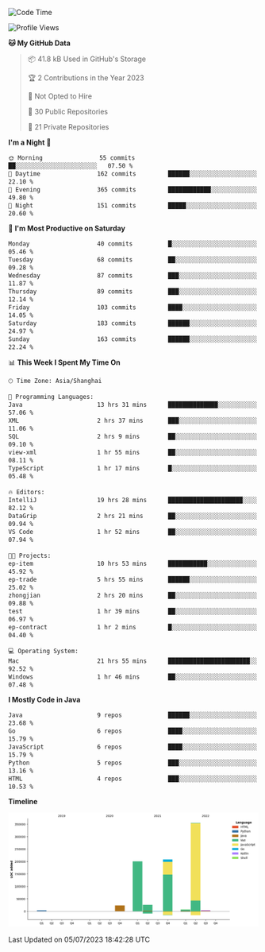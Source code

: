 <!--START_SECTION:waka-->
![Code Time](http://img.shields.io/badge/Code%20Time-1%2C924%20hrs%2043%20mins-blue)

![Profile Views](http://img.shields.io/badge/Profile%20Views-0-blue)

**🐱 My GitHub Data** 

> 📦 41.8 kB Used in GitHub's Storage 
 > 
> 🏆 2 Contributions in the Year 2023
 > 
> 🚫 Not Opted to Hire
 > 
> 📜 30 Public Repositories 
 > 
> 🔑 21 Private Repositories 
 > 
**I'm a Night 🦉** 

```text
🌞 Morning                55 commits          ██░░░░░░░░░░░░░░░░░░░░░░░   07.50 % 
🌆 Daytime                162 commits         ██████░░░░░░░░░░░░░░░░░░░   22.10 % 
🌃 Evening                365 commits         ████████████░░░░░░░░░░░░░   49.80 % 
🌙 Night                  151 commits         █████░░░░░░░░░░░░░░░░░░░░   20.60 % 
```
📅 **I'm Most Productive on Saturday** 

```text
Monday                   40 commits          █░░░░░░░░░░░░░░░░░░░░░░░░   05.46 % 
Tuesday                  68 commits          ██░░░░░░░░░░░░░░░░░░░░░░░   09.28 % 
Wednesday                87 commits          ███░░░░░░░░░░░░░░░░░░░░░░   11.87 % 
Thursday                 89 commits          ███░░░░░░░░░░░░░░░░░░░░░░   12.14 % 
Friday                   103 commits         ████░░░░░░░░░░░░░░░░░░░░░   14.05 % 
Saturday                 183 commits         ██████░░░░░░░░░░░░░░░░░░░   24.97 % 
Sunday                   163 commits         ██████░░░░░░░░░░░░░░░░░░░   22.24 % 
```


📊 **This Week I Spent My Time On** 

```text
🕑︎ Time Zone: Asia/Shanghai

💬 Programming Languages: 
Java                     13 hrs 31 mins      ██████████████░░░░░░░░░░░   57.06 % 
XML                      2 hrs 37 mins       ███░░░░░░░░░░░░░░░░░░░░░░   11.06 % 
SQL                      2 hrs 9 mins        ██░░░░░░░░░░░░░░░░░░░░░░░   09.10 % 
view-xml                 1 hr 55 mins        ██░░░░░░░░░░░░░░░░░░░░░░░   08.11 % 
TypeScript               1 hr 17 mins        █░░░░░░░░░░░░░░░░░░░░░░░░   05.48 % 

🔥 Editors: 
IntelliJ                 19 hrs 28 mins      █████████████████████░░░░   82.12 % 
DataGrip                 2 hrs 21 mins       ██░░░░░░░░░░░░░░░░░░░░░░░   09.94 % 
VS Code                  1 hr 52 mins        ██░░░░░░░░░░░░░░░░░░░░░░░   07.94 % 

🐱‍💻 Projects: 
ep-item                  10 hrs 53 mins      ███████████░░░░░░░░░░░░░░   45.92 % 
ep-trade                 5 hrs 55 mins       ██████░░░░░░░░░░░░░░░░░░░   25.02 % 
zhongjian                2 hrs 20 mins       ██░░░░░░░░░░░░░░░░░░░░░░░   09.88 % 
test                     1 hr 39 mins        ██░░░░░░░░░░░░░░░░░░░░░░░   06.97 % 
ep-contract              1 hr 2 mins         █░░░░░░░░░░░░░░░░░░░░░░░░   04.40 % 

💻 Operating System: 
Mac                      21 hrs 55 mins      ███████████████████████░░   92.52 % 
Windows                  1 hr 46 mins        ██░░░░░░░░░░░░░░░░░░░░░░░   07.48 % 
```

**I Mostly Code in Java** 

```text
Java                     9 repos             ██████░░░░░░░░░░░░░░░░░░░   23.68 % 
Go                       6 repos             ████░░░░░░░░░░░░░░░░░░░░░   15.79 % 
JavaScript               6 repos             ████░░░░░░░░░░░░░░░░░░░░░   15.79 % 
Python                   5 repos             ███░░░░░░░░░░░░░░░░░░░░░░   13.16 % 
HTML                     4 repos             ███░░░░░░░░░░░░░░░░░░░░░░   10.53 % 
```



**Timeline**

![Lines of Code chart](https://raw.githubusercontent.com/youtiaoguagua/youtiaoguagua/master/assets/bar_graph.png)


 Last Updated on 05/07/2023 18:42:28 UTC
<!--END_SECTION:waka-->